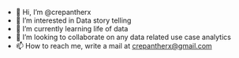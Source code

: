 - 👋 Hi, I’m @crepantherx
- 👀 I’m interested in Data story telling
- 🌱 I’m currently learning life of data
- 💞️ I’m looking to collaborate on any data related use case analytics
- 📫 How to reach me, write a mail at crepantherx@gmail.com

<!---
crepantherx/crepantherx is a ✨ special ✨ repository because its `README.md` (this file) appears on your GitHub profile.
You can click the Preview link to take a look at your changes.
--->
